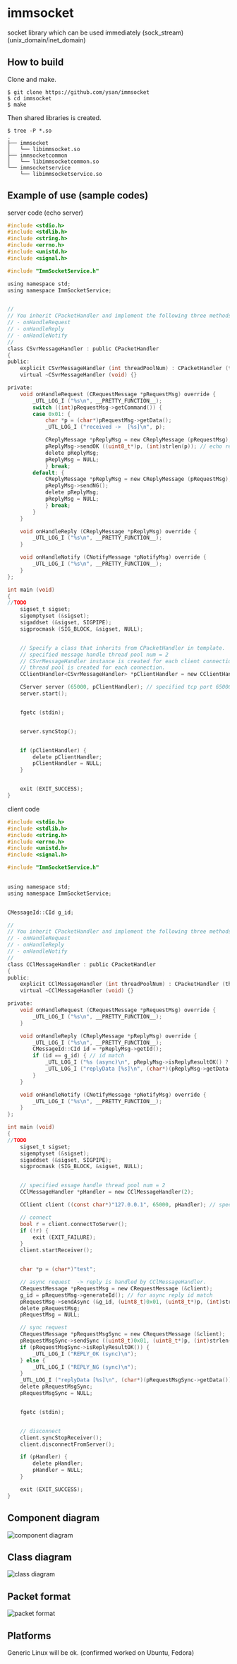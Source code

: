 immsocket
===============

socket library which can be used immediately (sock_stream) (unix_domain/inet_domain)


How to build
--------

Clone and make.

	$ git clone https://github.com/ysan/immsocket
	$ cd immsocket
	$ make

Then shared libraries is created.

	$ tree -P *.so
	.
	├── immsocket
	│   └── libimmsocket.so
	├── immsocketcommon
	│   └── libimmsocketcommon.so
	└── immsocketservice
	    └── libimmsocketservice.so


Example of use (sample codes)
--------

server code (echo server)

```c
#include <stdio.h>
#include <stdlib.h>
#include <string.h>
#include <errno.h>
#include <unistd.h>
#include <signal.h>

#include "ImmSocketService.h"

using namespace std;
using namespace ImmSocketService;


//
// You inherit CPacketHandler and implement the following three methods.
// - onHandleRequest
// - onHandleReply
// - onHandleNotify
// 
class CSvrMessageHandler : public CPacketHandler
{
public:
	explicit CSvrMessageHandler (int threadPoolNum) : CPacketHandler (threadPoolNum) {}
	virtual ~CSvrMessageHandler (void) {}

private:
	void onHandleRequest (CRequestMessage *pRequestMsg) override {
		_UTL_LOG_I ("%s\n", __PRETTY_FUNCTION__);
		switch ((int)pRequestMsg->getCommand()) {
		case 0x01: {
			char *p = (char*)pRequestMsg->getData();
			_UTL_LOG_I ("received ->  [%s]\n", p);

			CReplyMessage *pReplyMsg = new CReplyMessage (pRequestMsg);
			pReplyMsg->sendOK ((uint8_t*)p, (int)strlen(p)); // echo reply
			delete pReplyMsg;
			pReplyMsg = NULL;
			} break;
		default: {
			CReplyMessage *pReplyMsg = new CReplyMessage (pRequestMsg);
			pReplyMsg->sendNG();
			delete pReplyMsg;
			pReplyMsg = NULL;
			} break;
		}
	}

	void onHandleReply (CReplyMessage *pReplyMsg) override {
		_UTL_LOG_I ("%s\n", __PRETTY_FUNCTION__);
	}

	void onHandleNotify (CNotifyMessage *pNotifyMsg) override {
		_UTL_LOG_I ("%s\n", __PRETTY_FUNCTION__);
	}
};

int main (void)
{ 
//TODO
	sigset_t sigset;
	sigemptyset (&sigset);
	sigaddset (&sigset, SIGPIPE);
	sigprocmask (SIG_BLOCK, &sigset, NULL);


	// Specify a class that inherits from CPacketHandler in template.
	// specified message handle thread pool num = 2
	// CSvrMessageHandler instance is created for each client connection.
	// thread pool is created for each connection.
	CClientHandler<CSvrMessageHandler> *pClientHandler = new CClientHandler<CSvrMessageHandler> (2);

	CServer server (65000, pClientHandler); // specified tcp port 65000
	server.start();


	fgetc (stdin);


	server.syncStop();


	if (pClientHandler) {
		delete pClientHandler;
		pClientHandler = NULL;
	}


	exit (EXIT_SUCCESS);
}
```

client code

```c
#include <stdio.h>
#include <stdlib.h>
#include <string.h>
#include <errno.h>
#include <unistd.h>
#include <signal.h>

#include "ImmSocketService.h"

 
using namespace std;
using namespace ImmSocketService;


CMessageId::CId g_id;

//
// You inherit CPacketHandler and implement the following three methods.
// - onHandleRequest
// - onHandleReply
// - onHandleNotify
// 
class CClMessageHandler : public CPacketHandler
{
public:
	explicit CClMessageHandler (int threadPoolNum) : CPacketHandler (threadPoolNum) {}
	virtual ~CClMessageHandler (void) {}

private:
	void onHandleRequest (CRequestMessage *pRequestMsg) override {
		_UTL_LOG_I ("%s\n", __PRETTY_FUNCTION__);
	}

	void onHandleReply (CReplyMessage *pReplyMsg) override {
		_UTL_LOG_I ("%s\n", __PRETTY_FUNCTION__);
		CMessageId::CId id = *pReplyMsg->getId();
		if (id == g_id) { // id match
			_UTL_LOG_I ("%s (async)\n", pReplyMsg->isReplyResultOK() ? "REPLY_OK" : "REPLY_NG");
			_UTL_LOG_I ("replyData [%s]\n", (char*)(pReplyMsg->getData()));
		}
	}

	void onHandleNotify (CNotifyMessage *pNotifyMsg) override {
		_UTL_LOG_I ("%s\n", __PRETTY_FUNCTION__);
	}
};

int main (void)
{
//TODO
	sigset_t sigset;
	sigemptyset (&sigset);
	sigaddset (&sigset, SIGPIPE);
	sigprocmask (SIG_BLOCK, &sigset, NULL);


	// specified essage handle thread pool num = 2
	CClMessageHandler *pHandler = new CClMessageHandler(2);

	CClient client ((const char*)"127.0.0.1", 65000, pHandler); // specified tcp port 65000

	// connect
	bool r = client.connectToServer();
	if (!r) {
		exit (EXIT_FAILURE);
	}
	client.startReceiver();


	char *p = (char*)"test";

	// async request  -> reply is handled by CClMessageHandler.
	CRequestMessage *pRequestMsg = new CRequestMessage (&client);
	g_id = pRequestMsg->generateId(); // for async reply id match
	pRequestMsg->sendAsync (&g_id, (uint8_t)0x01, (uint8_t*)p, (int)strlen(p));
	delete pRequestMsg;
	pRequestMsg = NULL;

	// sync request
	CRequestMessage *pRequestMsgSync = new CRequestMessage (&client);
	pRequestMsgSync->sendSync ((uint8_t)0x01, (uint8_t*)p, (int)strlen(p)); // request and wait reply
	if (pRequestMsgSync->isReplyResultOK()) {
		_UTL_LOG_I ("REPLY_OK (sync)\n");
	} else {
		_UTL_LOG_I ("REPLY_NG (sync)\n");
	}
	_UTL_LOG_I ("replyData [%s]\n", (char*)(pRequestMsgSync->getData()));
	delete pRequestMsgSync;
	pRequestMsgSync = NULL;


	fgetc (stdin);


	// disconnect
	client.syncStopReceiver();
	client.disconnectFromServer();

	if (pHandler) {
		delete pHandler;
		pHandler = NULL;
	}

	exit (EXIT_SUCCESS);
}
```

Component diagram
------------
![component diagram](https://github.com/ysan/immsocket/blob/master/etc/component_diagram.png)

Class diagram
------------
![class diagram](https://github.com/ysan/immsocket/blob/master/etc/class_diagram.png)

Packet format
------------
![packet format](https://github.com/ysan/immsocket/blob/master/etc/packet_format.png)


Platforms
------------
Generic Linux will be ok. (confirmed worked on Ubuntu, Fedora)

